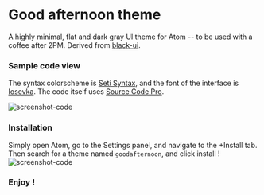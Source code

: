 # Good afternoon theme

A highly minimal, flat and dark gray UI theme for Atom -- to be used with a coffee after 2PM. Derived from [black-ui](https://github.com/williamtguerra/black-ui).  



### Sample code view
The syntax colorscheme is [Seti Syntax](https://github.com/jesseweed/seti-syntax.git), and the font of the interface is [Iosevka](https://github.com/be5invis/Iosevka.git). The code itself uses [Source Code Pro](https://github.com/adobe-fonts/source-code-pro.git).

![screenshot-code](https://github.com/leonard-seydoux/atom-nickel-ui/blob/master/code.tiff)

### Installation
Simply open Atom, go to the Settings panel, and navigate to the +Install tab. Then search for a theme named `goodafternoon`, and click install !
![screenshot-code](https://github.com/leonard-seydoux/atom-nickel-ui/blob/master/settings.tiff)

### Enjoy ! 
